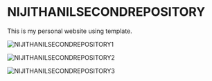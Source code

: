 # NIJITHANILSECONDREPOSITORY

This is my personal website using template.

![NIJITHANILSECONDREPOSITORY1](https://user-images.githubusercontent.com/83776819/169507565-398fea8f-3b68-4c80-a88e-4d9c3e9cd16a.png)

![NIJITHANILSECONDREPOSITORY2](https://user-images.githubusercontent.com/83776819/169507753-3bb43b3a-7758-444c-8b0c-a5a64add136c.png)

![NIJITHANILSECONDREPOSITORY3](https://user-images.githubusercontent.com/83776819/169507823-02d67187-c3a9-4ca4-908a-eb95662af1a5.png)


